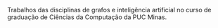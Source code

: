 
Trabalhos das disciplinas de grafos e inteligência artificial no curso de graduação de Ciências da Computação da PUC Minas.

